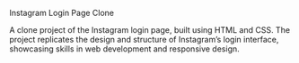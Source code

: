 Instagram Login Page Clone

A clone project of the Instagram login page, built using HTML and CSS. The project replicates the design and structure of Instagram’s login interface, showcasing skills in web development and responsive design.
